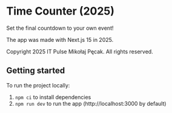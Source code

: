 # Time Counter (2025)

Set the final countdown to your own event!

The app was made with Next.js 15 in 2025.

Copyright 2025 IT Pulse Mikołaj Pęcak. All rights reserved.

## Getting started

To run the project locally:
1. `npm ci` to install dependencies
2. `npm run dev` to run the app (http://localhost:3000 by default)
